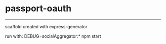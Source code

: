 # passport-oauth
------------------

scaffold created with express-generator

run with: DEBUG=socialAggregator:* npm start
